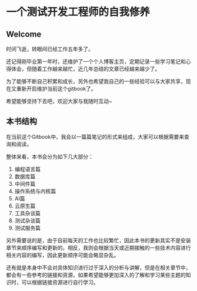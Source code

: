 # 一个测试开发工程师的自我修养

## Welcome

时间飞逝，转眼间已经工作五年多了。

还记得刚毕业第一年时，还维护了一个个人博客主页，定期记录一些学习笔记和心得体会，但随着工作越来越忙，近几年总结的文章已经越来越少了。

为了能够不断自己积累和成长，另外也希望我自己的一些经验可以与大家共享，现在又重新开启维护当前这个gitbook了。

希望能够坚持下去吧，欢迎大家与我随时互动~


## 本书结构

在当前这个Gitbook中，我会以一篇篇笔记的形式来组成，大家可以根据需要来查询和阅读。

整体来看，本书会分为如下几大部分：

1. 编程语言篇
2. 数据库篇
3. 中间件篇
4. 操作系统与内核篇
5. AI篇
6. 云原生篇
7. 工具杂谈篇
8. 测试杂谈篇
9. 测试服务篇

另外需要说的是，由于目前每天的工作也比较繁忙，因此本书的更新其实不是安装章节来顺序编写和更新的。相反，我则会根据当天或近期接触的一些技术内容进行相关内容的编写，因此更新顺序可能会略显杂乱。

还有就是本身中不会对具体知识进行过于深入的分析与讲解，但是在相关章节中，都会有一些参考的链接和资源，如果希望能够更加深入的了解和学习某些主题的知识时，可以根据链接资源进行自行学习。
